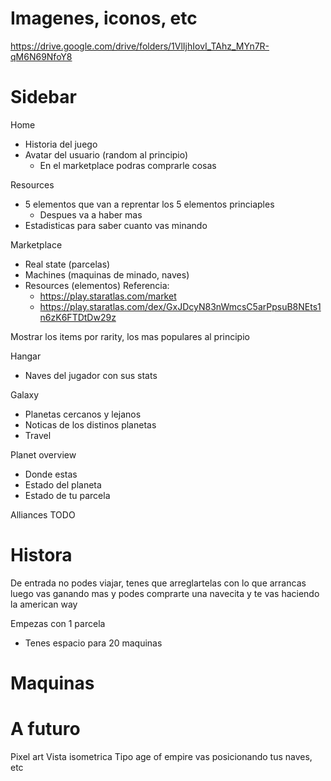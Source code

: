 # Imagenes, iconos, etc

https://drive.google.com/drive/folders/1VlIjhIovI_TAhz_MYn7R-qM6N69NfoY8


# Sidebar

Home
  - Historia del juego
  - Avatar del usuario (random al principio)
    - En el marketplace podras comprarle cosas

Resources
  - 5 elementos que van a reprentar los 5 elementos princiaples
    - Despues va a haber mas
  - Estadisticas para saber cuanto vas minando

Marketplace
  - Real state (parcelas)
  - Machines (maquinas de minado, naves)
  - Resources (elementos)
  Referencia:
    - https://play.staratlas.com/market
    - https://play.staratlas.com/dex/GxJDcyN83nWmcsC5arPpsuB8NEts1n6zK6FTDtDw29z

  Mostrar los items por rarity, los mas populares al principio

Hangar
  - Naves del jugador con sus stats

Galaxy
  - Planetas cercanos y lejanos
  - Noticas de los distinos planetas
  - Travel

Planet overview
  - Donde estas
  - Estado del planeta
  - Estado de tu parcela

Alliances
  TODO


# Histora

De entrada no podes viajar, tenes que arreglartelas con lo que arrancas
luego vas ganando mas y podes comprarte una navecita y te vas haciendo
la american way

Empezas con 1 parcela
  - Tenes espacio para 20 maquinas


# Maquinas


# A futuro

Pixel art
Vista isometrica
Tipo age of empire vas posicionando tus naves, etc

